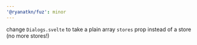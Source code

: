 ```yaml
---
'@ryanatkn/fuz': minor
---
```


change `Dialogs.svelte` to take a plain array `stores` prop instead of a store (no more stores!)
